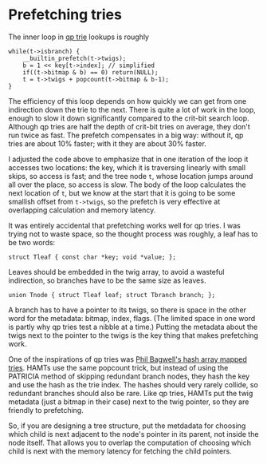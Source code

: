 Prefetching tries
=================

The inner loop in [qp trie](http://dotat.at/prog/qp.) lookups is roughly

	while(t->isbranch) {
		__builtin_prefetch(t->twigs);
		b = 1 << key[t->index]; // simplified
		if((t->bitmap & b) == 0) return(NULL);
		t = t->twigs + popcount(t->bitmap & b-1);
	}

The efficiency of this loop depends on how quickly we can get from one
indirection down the trie to the next. There is quite a lot of work in
the loop, enough to slow it down significantly compared to the
crit-bit search loop. Although qp tries are half the depth of crit-bit
tries on average, they don't run twice as fast. The prefetch
compensates in a big way: without it, qp tries are about 10% faster;
with it they are about 30% faster.

I adjusted the code above to emphasize that in one iteration of the
loop it accesses two locations: the key, which it is traversing
linearly with small skips, so access is fast; and the tree node `t`,
whose location jumps around all over the place, so access is slow. The
body of the loop calculates the next location of `t`, but we know at
the start that it is going to be some smallish offset from `t->twigs`,
so the prefetch is very effective at overlapping calculation and
memory latency.

It was entirely accidental that prefetching works well for qp tries. I
was trying not to waste space, so the thought process was roughly, a
leaf has to be two words:

	struct Tleaf { const char *key; void *value; };

Leaves should be embedded in the twig array, to avoid a wasteful
indirection, so branches have to be the same size as leaves.

	union Tnode { struct Tleaf leaf; struct Tbranch branch; };

A branch has to have a pointer to its twigs, so there is space in the
other word for the metadata: bitmap, index, flags. (The limited space
in one word is partly why qp tries test a nibble at a time.) Putting
the metadata about the twigs next to the pointer to the twigs is the
key thing that makes prefetching work.

One of the inspirations of qp tries was [Phil Bagwell's hash array mapped
tries](http://infoscience.epfl.ch/record/64398/files/idealhashtrees.pdf).
HAMTs use the same popcount trick, but instead of using the PATRICIA
method of skipping redundant branch nodes, they hash the key and use
the hash as the trie index. The hashes should very rarely collide, so
redundant branches should also be rare. Like qp tries, HAMTs put the
twig metadata (just a bitmap in their case) next to the twig pointer,
so they are friendly to prefetching.

So, if you are designing a tree structure, put the metdadata for
choosing which child is next adjacent to the node's pointer in its
parent, not inside the node itself. That allows you to overlap the
computation of choosing which child is next with the memory latency
for fetching the child pointers.
